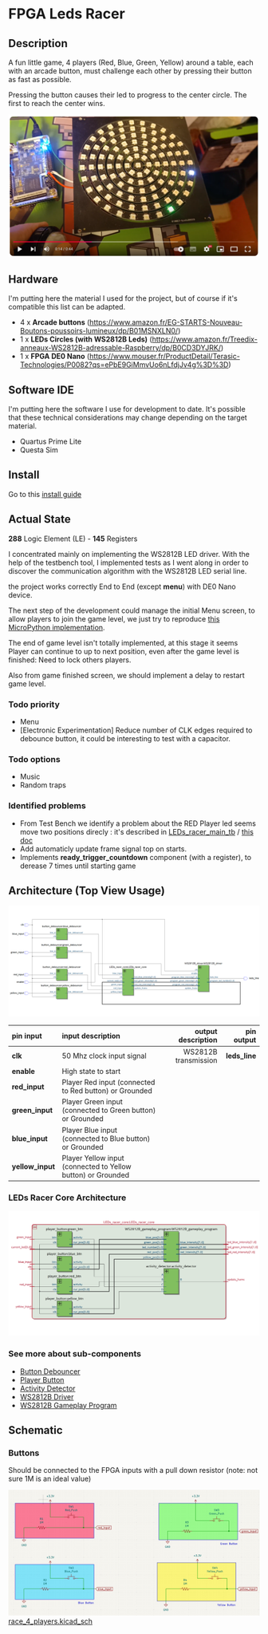 # FPGA Leds Racer

## Description

A fun little game, 4 players (Red, Blue, Green, Yellow) around a table, each with an arcade button, must challenge each other by pressing their button as fast as possible.

Pressing the button causes their led to progress to the center circle. The first to reach the center wins.

[![Video Preview](./assets/video-preview.png)](https://youtu.be/GDuj1pzoBWQ)

## Hardware

I'm putting here the material I used for the project, but of course if it's compatible this list can be adapted.

- 4 x **Arcade buttons** (https://www.amazon.fr/EG-STARTS-Nouveau-Boutons-poussoirs-lumineux/dp/B01MSNXLN0/)
- 1 x **LEDs Circles (with WS2812B Leds)** (https://www.amazon.fr/Treedix-anneaux-WS2812B-adressable-Raspberry/dp/B0CD3DYJRK/)
- 1 x **FPGA DE0 Nano** (https://www.mouser.fr/ProductDetail/Terasic-Technologies/P0082?qs=ePbE9GiMmvUo6nLfdjJv4g%3D%3D)

## Software IDE

I'm putting here the software I use for development to date. It's possible that these technical considerations may change depending on the target material.

- Quartus Prime Lite
- Questa Sim

## Install

Go to this [install guide](./docs/install.md)


## Actual State
**288** Logic Element (LE) - **145** Registers

I concentrated mainly on implementing the WS2812B LED driver. With the help of the testbench tool, I implemented tests as I went along in order to discover the communication algorithm with the WS2812B LED serial line.

the project works correctly End to End (except **menu**) with DE0 Nano device.

The next step of the development could manage the initial Menu screen, to allow players to join the game level, we just try to reproduce [this MicroPython implementation](https://github.com/KerCrafter/micropython-leds-racer).

The end of game level isn't totally implemented, at this stage it seems Player can continue to up to next position, even after the game level is finished: Need to lock others players.

Also from game finished screen, we should implement a delay to restart game level.

### Todo priority

- Menu
- [Electronic Experimentation] Reduce number of CLK edges required to debounce button, it could be interesting to test with a capacitor.


### Todo options

- Music
- Random traps

### Identified problems

- From Test Bench we identify a problem about the RED Player led seems move two positions direcly : it's described in [LEDs_racer_main_tb](./LEDs_racer_main_tb.vhd#L414) / [this doc](./docs/sim_counter_problem.md)
- Add automaticly update frame signal top on starts.
- Implements **ready_trigger_countdown** component (with a register), to derease 7 times until starting game

## Architecture (Top View Usage)

![Top View Architecture](./assets/top_level_arch.png)

|  pin input   | input description  |   output description             |  pin output                    |
|  :---   |  :--- | ---:                         |  ---:                    |
|  **clk**  |  50 Mhz clock input signal  |  WS2812B transmission  |  **leds_line**  |
|  **enable**  |  High state to start  | |  |
|  **red_input**  |  Player Red input (connected to Red button) or Grounded  |    |  |
|  **green_input**  |  Player Green input (connected to Green button) or Grounded  |    |  |
|  **blue_input**  |  Player Blue input (connected to Blue button) or Grounded  |    |  |
|  **yellow_input**  |  Player Yellow input (connected to Yellow button) or Grounded  |    |  |

### LEDs Racer Core Architecture

![LEDs Racer Core Architecture](./assets/LEDs_racer_core_arch.png)

### See more about sub-components

- [Button Debouncer](https://github.com/KerCrafter/button-debouncer)
- [Player Button](./docs/player_button.md)
- [Activity Detector](./docs/activity_detector.md)
- [WS2812B Driver](https://github.com/KerCrafter/WS2812B-driver)
- [WS2812B Gameplay Program](./docs/ws2812b_gameplay_program.md)


## Schematic

### Buttons

Should be connected to the FPGA inputs with a pull down resistor (note: not sure 1M is an ideal value)

![Buttons Wires](./assets/buttons_wires.png)
[race_4_players.kicad_sch](./schematic/race_4_players/race_4_players.kicad_sch)
